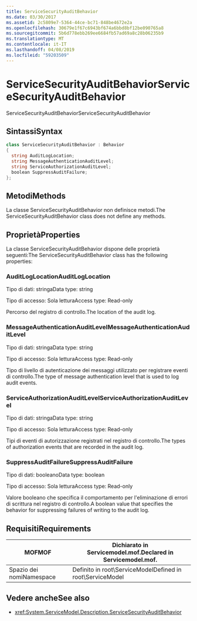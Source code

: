```yaml
---
title: ServiceSecurityAuditBehavior
ms.date: 03/30/2017
ms.assetid: 2c5809e7-5364-44ce-bc71-848be4672e2a
ms.openlocfilehash: 30679e1f67c6943bf674a6bbd8bf12be090765a8
ms.sourcegitcommit: 5b6d778ebb269ee6684fb57ad69a8c28b06235b9
ms.translationtype: MT
ms.contentlocale: it-IT
ms.lasthandoff: 04/08/2019
ms.locfileid: "59203509"
---
```

# <a name="servicesecurityauditbehavior"></a><span data-ttu-id="75abe-102">ServiceSecurityAuditBehavior</span><span class="sxs-lookup"><span data-stu-id="75abe-102">ServiceSecurityAuditBehavior</span></span>
<span data-ttu-id="75abe-103">ServiceSecurityAuditBehavior</span><span class="sxs-lookup"><span data-stu-id="75abe-103">ServiceSecurityAuditBehavior</span></span>  
  
## <a name="syntax"></a><span data-ttu-id="75abe-104">Sintassi</span><span class="sxs-lookup"><span data-stu-id="75abe-104">Syntax</span></span>  
  
```csharp  
class ServiceSecurityAuditBehavior : Behavior  
{  
  string AuditLogLocation;  
  string MessageAuthenticationAuditLevel;  
  string ServiceAuthorizationAuditLevel;  
  boolean SuppressAuditFailure;  
};  
```  
  
## <a name="methods"></a><span data-ttu-id="75abe-105">Metodi</span><span class="sxs-lookup"><span data-stu-id="75abe-105">Methods</span></span>  
 <span data-ttu-id="75abe-106">La classe ServiceSecurityAuditBehavior non definisce metodi.</span><span class="sxs-lookup"><span data-stu-id="75abe-106">The ServiceSecurityAuditBehavior class does not define any methods.</span></span>  
  
## <a name="properties"></a><span data-ttu-id="75abe-107">Proprietà</span><span class="sxs-lookup"><span data-stu-id="75abe-107">Properties</span></span>  
 <span data-ttu-id="75abe-108">La classe ServiceSecurityAuditBehavior dispone delle proprietà seguenti:</span><span class="sxs-lookup"><span data-stu-id="75abe-108">The ServiceSecurityAuditBehavior class has the following properties:</span></span>  
  
### <a name="auditloglocation"></a><span data-ttu-id="75abe-109">AuditLogLocation</span><span class="sxs-lookup"><span data-stu-id="75abe-109">AuditLogLocation</span></span>  
 <span data-ttu-id="75abe-110">Tipo di dati: stringa</span><span class="sxs-lookup"><span data-stu-id="75abe-110">Data type: string</span></span>  
  
 <span data-ttu-id="75abe-111">Tipo di accesso: Sola lettura</span><span class="sxs-lookup"><span data-stu-id="75abe-111">Access type: Read-only</span></span>  
  
 <span data-ttu-id="75abe-112">Percorso del registro di controllo.</span><span class="sxs-lookup"><span data-stu-id="75abe-112">The location of the audit log.</span></span>  
  
### <a name="messageauthenticationauditlevel"></a><span data-ttu-id="75abe-113">MessageAuthenticationAuditLevel</span><span class="sxs-lookup"><span data-stu-id="75abe-113">MessageAuthenticationAuditLevel</span></span>  
 <span data-ttu-id="75abe-114">Tipo di dati: stringa</span><span class="sxs-lookup"><span data-stu-id="75abe-114">Data type: string</span></span>  
  
 <span data-ttu-id="75abe-115">Tipo di accesso: Sola lettura</span><span class="sxs-lookup"><span data-stu-id="75abe-115">Access type: Read-only</span></span>  
  
 <span data-ttu-id="75abe-116">Tipo di livello di autenticazione dei messaggi utilizzato per registrare eventi di controllo.</span><span class="sxs-lookup"><span data-stu-id="75abe-116">The type of message authentication level that is used to log audit events.</span></span>  
  
### <a name="serviceauthorizationauditlevel"></a><span data-ttu-id="75abe-117">ServiceAuthorizationAuditLevel</span><span class="sxs-lookup"><span data-stu-id="75abe-117">ServiceAuthorizationAuditLevel</span></span>  
 <span data-ttu-id="75abe-118">Tipo di dati: stringa</span><span class="sxs-lookup"><span data-stu-id="75abe-118">Data type: string</span></span>  
  
 <span data-ttu-id="75abe-119">Tipo di accesso: Sola lettura</span><span class="sxs-lookup"><span data-stu-id="75abe-119">Access type: Read-only</span></span>  
  
 <span data-ttu-id="75abe-120">Tipi di eventi di autorizzazione registrati nel registro di controllo.</span><span class="sxs-lookup"><span data-stu-id="75abe-120">The types of authorization events that are recorded in the audit log.</span></span>  
  
### <a name="suppressauditfailure"></a><span data-ttu-id="75abe-121">SuppressAuditFailure</span><span class="sxs-lookup"><span data-stu-id="75abe-121">SuppressAuditFailure</span></span>  
 <span data-ttu-id="75abe-122">Tipo di dati: booleano</span><span class="sxs-lookup"><span data-stu-id="75abe-122">Data type: boolean</span></span>  
  
 <span data-ttu-id="75abe-123">Tipo di accesso: Sola lettura</span><span class="sxs-lookup"><span data-stu-id="75abe-123">Access type: Read-only</span></span>  
  
 <span data-ttu-id="75abe-124">Valore booleano che specifica il comportamento per l'eliminazione di errori di scrittura nel registro di controllo.</span><span class="sxs-lookup"><span data-stu-id="75abe-124">A boolean value that specifies the behavior for suppressing failures of writing to the audit log.</span></span>  
  
## <a name="requirements"></a><span data-ttu-id="75abe-125">Requisiti</span><span class="sxs-lookup"><span data-stu-id="75abe-125">Requirements</span></span>  
  
|<span data-ttu-id="75abe-126">MOF</span><span class="sxs-lookup"><span data-stu-id="75abe-126">MOF</span></span>|<span data-ttu-id="75abe-127">Dichiarato in Servicemodel.mof.</span><span class="sxs-lookup"><span data-stu-id="75abe-127">Declared in Servicemodel.mof.</span></span>|  
|---------|-----------------------------------|  
|<span data-ttu-id="75abe-128">Spazio dei nomi</span><span class="sxs-lookup"><span data-stu-id="75abe-128">Namespace</span></span>|<span data-ttu-id="75abe-129">Definito in root\ServiceModel</span><span class="sxs-lookup"><span data-stu-id="75abe-129">Defined in root\ServiceModel</span></span>|  
  
## <a name="see-also"></a><span data-ttu-id="75abe-130">Vedere anche</span><span class="sxs-lookup"><span data-stu-id="75abe-130">See also</span></span>

- <xref:System.ServiceModel.Description.ServiceSecurityAuditBehavior>

